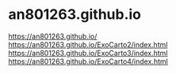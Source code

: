 # an801263.github.io
https://an801263.github.io/
https://an801263.github.io/ExoCarto2/index.html
https://an801263.github.io/ExoCarto3/index.html
https://an801263.github.io/ExoCarto4/index.html
